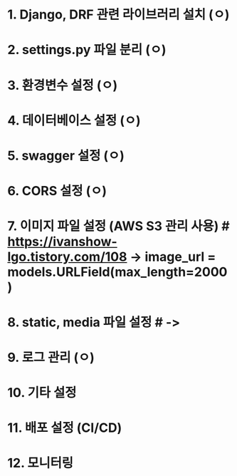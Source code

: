 # 1. Django, DRF 관련 라이브러리 설치 (ㅇ)
# 2. settings.py 파일 분리 (ㅇ)
# 3. 환경변수 설정 (ㅇ)
# 4. 데이터베이스 설정 (ㅇ)
# 5. swagger 설정 (ㅇ)
# 6. CORS 설정 (ㅇ)
# 7. 이미지 파일 설정 (AWS S3 관리 사용) # https://ivanshow-lgo.tistory.com/108 -> image_url = models.URLField(max_length=2000)
# 8. static, media 파일 설정 # -> 
# 9. 로그 관리 (ㅇ)
# 10. 기타 설정 # 
# 11. 배포 설정 (CI/CD) # 
# 12. 모니터링 # 
